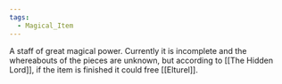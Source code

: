 ```yaml
---
tags:
  - Magical_Item
---
```

A staff of great magical power. Currently it is incomplete and the whereabouts of the pieces are unknown, but according to [[The Hidden Lord]], if the item is finished it could free [[Elturel]].